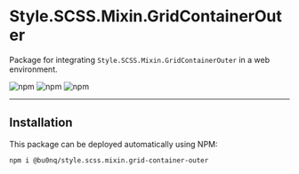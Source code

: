 # Style.SCSS.Mixin.GridContainerOuter

Package for integrating `Style.SCSS.Mixin.GridContainerOuter` in a web environment.

![npm](https://img.shields.io/npm/v/@bu0nq/style.scss.mixin.grid-container-outer?style=for-the-badge)
![npm](https://img.shields.io/npm/dm/@bu0nq/style.scss.mixin.grid-container-outer?style=for-the-badge)
![npm](https://img.shields.io/npm/dt/@bu0nq/style.scss.mixin.grid-container-outer?style=for-the-badge)
___

## Installation

This package can be deployed automatically using NPM:

```
npm i @bu0nq/style.scss.mixin.grid-container-outer
```

